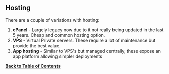 Hosting
-------
There are a couple of variations with hosting:

1. **cPanel** - Largely legacy now due to it not really being updated in the last 5 years. Cheap and common hosting option.
2. **VPS** - Virtual Private servers. These require a lot of maintenance but provide the best value.
3. **App hosting** - Similar to VPS's but managed centrally, these expose an app platform allowing simpler deployments


**[Back to Table of Contents](README.md)**
